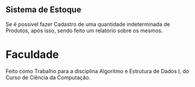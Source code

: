 ## Sistema de Estoque
Se é possivel fazer Cadastro de uma quantidade indeterminada de Produtos, após isso, sendo feito um relatório sobre os mesmos.

# Faculdade
Feito como Trabalho para a disciplina Algoritmo e Estrutura de Dados I, do Curso de Ciência da Computação.